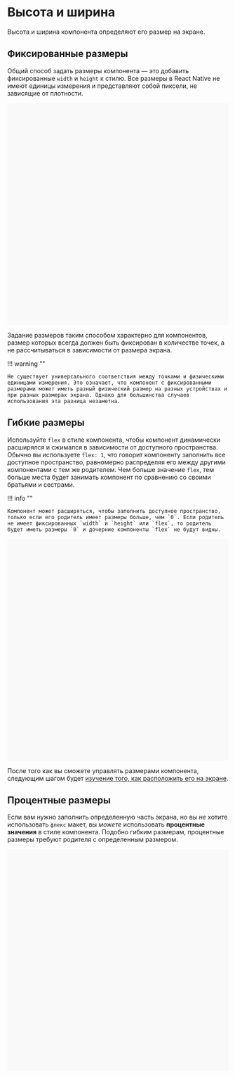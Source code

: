 # Высота и ширина

Высота и ширина компонента определяют его размер на экране.

## Фиксированные размеры

Общий способ задать размеры компонента — это добавить фиксированные `width` и `height` к стилю. Все размеры в React Native не имеют единицы измерения и представляют собой пиксели, не зависящие от плотности.

<div data-snack-id="@bndby/height-and-width-1" data-snack-platform="web" data-snack-preview="true" data-snack-theme="light" style="overflow:hidden;background:#F9F9F9;border:1px solid var(--color-border);border-radius:4px;height:505px;width:100%"></div>

Задание размеров таким способом характерно для компонентов, размер которых всегда должен быть фиксирован в количестве точек, а не рассчитываться в зависимости от размера экрана.

!!! warning ""

    Не существует универсального соответствия между точками и физическими единицами измерения. Это означает, что компонент с фиксированными размерами может иметь разный физический размер на разных устройствах и при разных размерах экрана. Однако для большинства случаев использования эта разница незаметна.

## Гибкие размеры

Используйте `flex` в стиле компонента, чтобы компонент динамически расширялся и сжимался в зависимости от доступного пространства. Обычно вы используете `flex: 1`, что говорит компоненту заполнить все доступное пространство, равномерно распределяя его между другими компонентами с тем же родителем. Чем больше значение `flex`, тем больше места будет занимать компонент по сравнению со своими братьями и сестрами.

!!! info ""

    Компонент может расширяться, чтобы заполнить доступное пространство, только если его родитель имеет размеры больше, чем `0`. Если родитель не имеет фиксированных `width` и `height` или `flex`, то родитель будет иметь размеры `0` и дочерние компоненты `flex` не будут видны.

<div data-snack-id="@bndby/flex-dimensions" data-snack-platform="web" data-snack-preview="true" data-snack-theme="light" style="overflow:hidden;background:#F9F9F9;border:1px solid var(--color-border);border-radius:4px;height:505px;width:100%"></div>

После того как вы сможете управлять размерами компонента, следующим шагом будет [изучение того, как расположить его на экране](flexbox.md).

## Процентные размеры

Если вам нужно заполнить определенную часть экрана, но вы _не_ хотите использовать `флекс` макет, вы _можете_ использовать **процентные значения** в стиле компонента. Подобно гибким размерам, процентные размеры требуют родителя с определенным размером.

<div data-snack-id="@bndby/percentage-dimensions" data-snack-platform="web" data-snack-preview="true" data-snack-theme="light" style="overflow:hidden;background:#F9F9F9;border:1px solid var(--color-border);border-radius:4px;height:505px;width:100%"></div>
